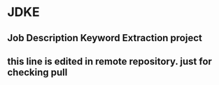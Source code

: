 # JDKE
## Job Description Keyword Extraction project

## this line is edited in remote repository. just for checking pull 
